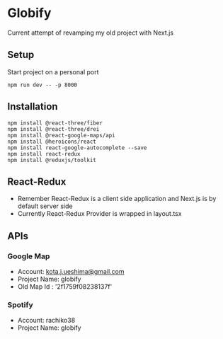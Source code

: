 # Globify

Current attempt of revamping my old project with Next.js

## Setup

Start project on a personal port

```
npm run dev -- -p 8000
```

## Installation

```
npm install @react-three/fiber
npm install @react-three/drei
npm install @react-google-maps/api
npm install @heroicons/react
npm install react-google-autocomplete --save
npm install react-redux
npm install @reduxjs/toolkit
```

## React-Redux

- Remember React-Redux is a client side application and Next.js is by default server side
- Currently React-Redux Provider is wrapped in layout.tsx

## APIs

### Google Map

- Account: kota.j.ueshima@gmail.com
- Project Name: globify
- Old Map Id : '2f1759f08238137f'

### Spotify

- Account: rachiko38
- Project Name: globify
